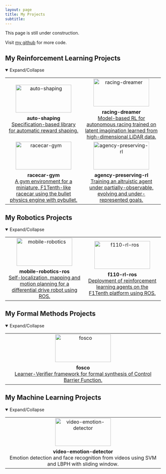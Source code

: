 ```yaml
---
layout: page
title: My Projects
subtitle: 
---
```


This page is still under construction.

Visit [my github](https://github.com/luigiberducci) for more code.

## My Reinforcement Learning Projects
<details open>
<summary>Expand/Collapse</summary>

<table id="repo-table">
<tbody>
<tr>
    <td id="auto-shaping"><center>
      <a><img alt="auto-shaping" width="180" height="90" style="object-fit: contain;" src="../assets/img/auto-shaping-logo.svg"></a>
      <div style="margin-top: 0.5rem"><b>auto-shaping</b></div>
      <a class="repo-description" href="https://github.com/luigiberducci/auto-shaping">
      Specification-based library for automatic reward shaping. 
      </a>
    </center></td> 
    <td id="racing-dreamer"><center>
      <a><img alt="racing-dreamer" width="180" height="90" style="object-fit: contain;" src="../assets/img/racing-dreamer.gif"></a>
      <div style="margin-top: 0.5rem"><b>racing-dreamer</b></div>
      <a class="repo-description" href="https://github.com/CPS-TUWien/racing_dreamer">
      Model-based RL for autonomous racing trained on latent imagination learned from high-dimensional LiDAR data.  
      </a>
    </center></td>
</tr>
<tr>
    <td id="racecar-gym"><center>
      <a><img alt="racecar-gym" width="180" height="90" style="object-fit: contain;" src="../assets/img/racecar_single.gif"></a>
      <div style="margin-top: 0.5rem"><b>racecar-gym</b></div>
      <a class="repo-description" href="https://github.com/axelbr/racecar_gym">
      A gym environment for a miniature, F1Tenth-like racecar using the bullet physics engine with pybullet.
      </a>
    </center></td>
    <td id="agency-preserving-rl"><center>
      <a><img alt="agency-preserving-rl" width="180" height="90" style="object-fit: contain;" src="../assets/img/agency-hackaton.gif"></a>
      <div style="margin-top: 0.5rem"><b>agency-preserving-rl</b></div>
      <a class="repo-description" href="https://github.com/luigiberducci/agency_hackaton/">
      Training an altruistic agent under partially-observable, evolving and under-represented goals.
      </a>
    </center></td>
</tr>
</tbody>
</table>

</details>

## My Robotics Projects
<details open>
<summary>Expand/Collapse</summary>

<table id="repo-table">
<tbody>
<tr>
    <td id="mobile-robotics"><center>
      <a><img alt="mobile-robotics" width="180" height="90" style="object-fit: contain;" src="../assets/img/mobile_robotics_motion.png"></a>
      <div style="margin-top: 0.5rem"><b>mobile-robotics-ros</b></div>
      <a class="repo-description" href="https://github.com/luigiberducci/mobile_robotics">
      Self-localization, mapping and motion planning for a differential drive robot using ROS. 
      </a>
    </center></td>
    <td id="f110-rl-ros"><center>
      <a><img alt="f110-rl-ros" width="180" height="90" style="object-fit: contain;" src="../assets/img/f110-rl-ros.png"></a>
      <div style="margin-top: 0.5rem"><b>f110-rl-ros</b></div>
      <a class="repo-description" href="https://github.com/luigiberducci/f1tenth_rl_agent">
      Deployment of reinforcement learning agents on the F1Tenth platform using ROS.
      </a>
    </center></td>
</tr>
</tbody>
</table>

</details>

## My Formal Methods Projects
<details open>
<summary>Expand/Collapse</summary>

<table id="repo-table">
<tbody>
<tr>
    <td id="fosco"><center>
      <a><img alt="fosco" width="180" height="90" style="object-fit: contain;" src="../assets/img/fosco.gif"></a>
      <div style="margin-top: 0.5rem"><b>fosco</b></div>
      <a class="repo-description" href="https://github.com/luigiberducci/fosco">
      Learner-Verifier framework for formal synthesis of Control Barrier Function. 
      </a>
    </center></td>
</tr>
</tbody>
</table>

</details>

## My Machine Learning Projects
<details open>
<summary>Expand/Collapse</summary>

<table id="repo-table">
<tbody>
<tr>
    <td id="video-emotion-detector"><center>
      <a><img alt="video-emotion-detector" width="180" height="90" style="object-fit: contain;" src="../assets/img/video-emotion-detection.PNG"></a>
      <div style="margin-top: 0.5rem"><b>video-emotion-detector</b></div>
      <a class="repo-description">
      Emotion detection and face recognition from videos using SVM and LBPH with sliding window. 
      </a>
    </center></td>
</tr>
</tbody>
</table>

</details>


